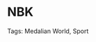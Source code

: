 # NBK

Tags: Medalian World, Sport

<!--
* High-end Kruks entertainment
* being inside a VR shooter game for real is like a dream experience (per 20220202 drram unrecorded, or per Wasteland). 
* It's RPG, played for real: a background large city waste setting with all kinds of real and enterrable places, and throughout many many days, players play and survive to become fhe last survival. It's a shooter game and about combat of resources and Kruks can use their automation technologies (with certain limits) - more time in is thus more win. Some games will allow new players drop-in mid-game for some excitement and undetermined surprise attack. 
* There are amateur hobbyists and experiencd professionals play such games for the entertainment of audience - both ticket and actua participation is very high. 
* An entire distant planet is developed for this purpose by a Kruks entrepreneur. Only Kruks or Kruks based lifeforms can play this game and it's actually partly allowed (and hard to prohibit) to gather information from the outside (e.g. by watching TV somewhere else) when playing such games. Though signal is interfered. 
* In the game, (depending on session) there are places where it's friendly (especially if lots of players at the beginning) safe zones fornplayers replenish easily (not paid - still competed!) and live. Later players will have to go out and drvelop their own habitats. The battlefield is super cool and dynamic and each generation of players leave something unique on their own. 
* It's expensive because not all Kruks can easily afford and live in another body. It's one of the most popular TV/reality/game show across the Kruks world.
* Alternatively, others (mostly Medalian, maybe some aliens?) can join through remote brain control technology, with varying degress of r realism. Humans invented something similar after *Drone 2050* when they gained similar technology - though that is more like a professional sport (like F1), a test ground for new technology and super expensive that only leading companies can participate.-->